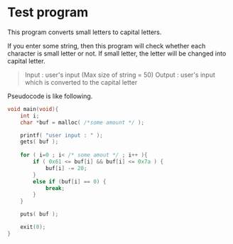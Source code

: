 # Test program

This program converts small letters to capital letters. 

If you enter some string, then this program will check whether each character is small letter or not. If small letter, the letter will be changed into capital letter. 

> Input : user's input (Max size of string = 50)
> Output : user's input which is converted to the capital letter 

Pseudocode is like following. 

``` C
void main(void){
	int i; 
	char *buf = malloc( /*some amount */ );

	printf( "user input : " );
	gets( buf );
	
	for ( i=0 ; i< /* some amout */ ; i++ ){
		if ( 0x61 <= buf[i] && buf[i] <= 0x7a ) {
			buf[i] -= 20; 
		}
		else if (buf[i] == 0) {
			break; 
		}
	}

	puts( buf ); 

	exit(0);
}
```